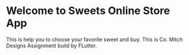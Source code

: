 # Welcome to Sweets Online Store App

This is help you to choose your favorite sweet and buy. 
This is Co. Mitch Designs Assignment build by FLutter.
